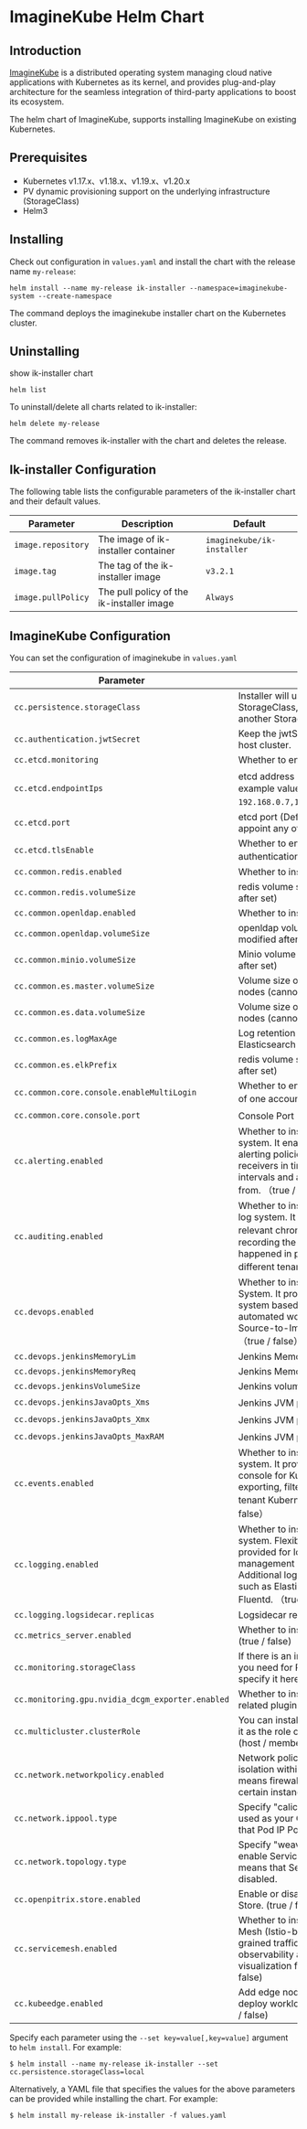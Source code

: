 # ImagineKube Helm Chart

## Introduction

[ImagineKube](https://imaginekube.com/) is a distributed operating system managing cloud native applications with Kubernetes as its kernel, and provides plug-and-play architecture for the seamless integration of third-party applications to boost its ecosystem.

The helm chart of ImagineKube, supports installing ImagineKube on existing Kubernetes.

## Prerequisites

 - Kubernetes v1.17.x、v1.18.x、v1.19.x、v1.20.x
 - PV dynamic provisioning support on the underlying infrastructure (StorageClass)
 - Helm3

## Installing

Check out configuration in `values.yaml` and install the chart with the release name `my-release`:

```console
helm install --name my-release ik-installer --namespace=imaginekube-system --create-namespace
```

The command deploys the imaginekube installer chart on the Kubernetes cluster.

## Uninstalling

show ik-installer chart
```console
helm list 
```

To uninstall/delete all charts related to ik-installer:

```console
helm delete my-release
```

The command removes ik-installer with the chart and deletes the release.

## Ik-installer Configuration

The following table lists the configurable parameters of the ik-installer chart and their default values.

Parameter | Description | Default
--- | --- | ---
`image.repository` | The image of ik-installer container | `imaginekube/ik-installer`
`image.tag` | The tag of the ik-installer image | `v3.2.1`
`image.pullPolicy` | The pull policy of the ik-installer image | `Always`

## ImagineKube Configuration

You can set the configuration of imaginekube in `values.yaml`

Parameter | Description | Default
--- | --- | ---
`cc.persistence.storageClass` | Installer will use the default StorageClass, you can also designate another StorageClass| `""`
`cc.authentication.jwtSecret `| Keep the jwtSecret consistent with the host cluster. | `""`
`cc.etcd.monitoring `| Whether to enable etcd monitoring|`false`
`cc.etcd.endpointIps`|etcd address（for etcd cluster,see an example value like `192.168.0.7,192.168.0.8,192.168.0.9`）|`localhost` 
`cc.etcd.port`|etcd port (Default port: 2379, you can appoint any other port) | `2379` 
`cc.etcd.tlsEnable`|Whether to enable etcd TLS certificate authentication.（true / false）| `true`
`cc.common.redis.enabled`|Whether to install redis|`false`
`cc.common.redis.volumeSize`|redis volume size (cannot be modified after set)|`2Gi`
`cc.common.openldap.enabled`|Whether to install openldap|`false`
`cc.common.openldap.volumeSize`|openldap volume size (cannot be modified after set)|`2Gi`
`cc.common.minio.volumeSize`|Minio volume size (cannot be modified after set)|`20Gi`
`cc.common.es.master.volumeSize`|Volume size of Elasticsearch master nodes (cannot be modified after set)|`4Gi`
`cc.common.es.data.volumeSize`|Volume size of Elasticsearch data nodes (cannot be modified after set)|`20Gi`
`cc.common.es.logMaxAge`|Log retention time in built-in Elasticsearch (days)|`7`
`cc.common.es.elkPrefix`|redis volume size (cannot be modified after set)|`2Gi`
`cc.common.core.console.enableMultiLogin`|Whether to enable multiple point login of one account（true / false）|`false`
`cc.common.core.console.port`|Console Port（NodePort）|`30880`
`cc.alerting.enabled`|Whether to install ImagineKube alerting system. It enables Users to customize alerting policies to send messages to receivers in time with different time intervals and alerting levels to choose from. （true / false）|`false`
`cc.auditing.enabled`|Whether to install ImagineKube audit log system. It provides a security-relevant chronological set of records，recording the sequence of activities happened in platform, initiated by different tenants. （true / false）|`false`
`cc.devops.enabled`|Whether to install ImagineKube DevOps System. It provides out-of-box CI/CD system based on Jenkins, and automated workflow tools including Source-to-Image & Binary-to-Image. （true / false） | `false`
`cc.devops.jenkinsMemoryLim`|Jenkins Memory Limit|`2Gi`
`cc.devops.jenkinsMemoryReq`|Jenkins Memory Request|`1500Mi`
`cc.devops.jenkinsVolumeSize`|Jenkins volume size|`8Gi`
`cc.devops.jenkinsJavaOpts_Xms`|Jenkins JVM parameter（Xms）|`512m`
`cc.devops.jenkinsJavaOpts_Xmx`|Jenkins  JVM parameter（Xmx）|`512m`
`cc.devops.jenkinsJavaOpts_MaxRAM`|Jenkins  JVM parameter（MaxRAM）|`2Gi`
`cc.events.enabled`|Whether to install ImagineKube events system. It provides a graphical web console for Kubernetes Events exporting, filtering and alerting in multi-tenant Kubernetes clusters. （true / false）|`false`
`cc.logging.enabled`|Whether to install ImagineKube logging system. Flexible logging functions are provided for log query, collection and management in a unified console. Additional log collectors can be added, such as Elasticsearch, Kafka and Fluentd.  （true / false）|`false`
`cc.logging.logsidecar.replicas`|Logsidecar replicas|`2`
`cc.metrics_server.enabled`|Whether to install metrics_servertrue (true / false)| `false`
`cc.monitoring.storageClass`|If there is an independent StorageClass you need for Prometheus, you can specify it here| `""`
`cc.monitoring.gpu.nvidia_dcgm_exporter.enabled`|Whether to install GPU monitoring-related plugins.| `false`
`cc.multicluster.clusterRole`|You can install a solo cluster, or specify it as the role of host or member cluster. (host / member / none) |`none`
`cc.network.networkpolicy.enabled` |Network policies allow network isolation within the same cluster, which means firewalls can be set up between certain instances (Pods).  (true / false) |`false`
`cc.network.ippool.type` |Specify "calico" for this field if Calico is used as your CNI plugin. "none" means that Pod IP Pools are disabled.|`none`
`cc.network.topology.type` | Specify "weave-scope" for this field to enable Service Topology. "none" means that Service Topology is disabled.|`none`
`cc.openpitrix.store.enabled `|Enable or disable the ImagineKube App Store. (true / false) |`false`
`cc.servicemesh.enabled`|Whether to install ImagineKube Service Mesh (Istio-based). It provides fine-grained traffic management, observability and tracing, and offer visualization for traffic topology. (true / false) |`false`
`cc.kubeedge.enabled`|Add edge nodes to your cluster and deploy workloads on edge nodes. (true / false) |`false`

Specify each parameter using the `--set key=value[,key=value]` argument to `helm install`. For example:

```console
$ helm install --name my-release ik-installer --set cc.persistence.storageClass=local
```

Alternatively, a YAML file that specifies the values for the above parameters can be provided while installing the chart. For example:

```console
$ helm install my-release ik-installer -f values.yaml
```
